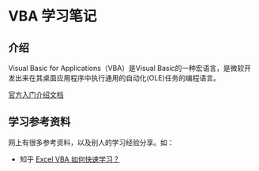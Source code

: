 # VBA 学习笔记

## 介绍

Visual Basic for Applications（VBA）是Visual Basic的一种宏语言，是微软开发出来在其桌面应用程序中执行通用的自动化(OLE)任务的编程语言。

[官方入门介绍文档](https://docs.microsoft.com/zh-cn/office/vba/library-reference/concepts/getting-started-with-vba-in-office)


## 学习参考资料

网上有很多参考资料，以及别人的学习经验分享。如：

- 知乎 [Excel VBA 如何快速学习？](https://www.zhihu.com/question/20870802)